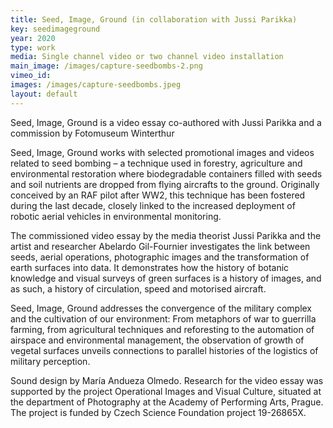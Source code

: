 ```yaml
---
title: Seed, Image, Ground (in collaboration with Jussi Parikka)
key: seedimageground
year: 2020
type: work
media: Single channel video or two channel video installation
main_image: /images/capture-seedbombs-2.png
vimeo_id: 
images: /images/capture-seedbombs.jpeg
layout: default
---
```




<div class="en">
<p>Seed, Image, Ground is a video essay co-authored with Jussi Parikka and a commission by Fotomuseum Winterthur</p>

<p>Seed, Image, Ground works with selected promotional images and videos related to seed bombing – a technique used in forestry, agriculture and environmental restoration where biodegradable containers filled with seeds and soil nutrients are dropped from flying aircrafts to the ground. Originally conceived by an RAF pilot after WW2, this technique has been fostered during the last decade, closely linked to the increased deployment of robotic aerial vehicles in environmental monitoring.</p> 
<p>The commissioned video essay by the media theorist Jussi Parikka and the artist and researcher Abelardo Gil-Fournier investigates the link between seeds, aerial operations, photographic images and the transformation of earth surfaces into data. It demonstrates how the history of botanic knowledge and visual surveys of green surfaces is a history of images, and as such, a history of circulation, speed and motorised aircraft.</p>
<p>Seed, Image, Ground addresses the convergence of the military complex and the cultivation of our environment: From metaphors of war to guerrilla farming, from agricultural techniques and reforesting to the automation of airspace and environmental management, the observation of growth of vegetal surfaces unveils connections to parallel histories of the logistics of military perception.</p>
<p>
Sound design by María Andueza Olmedo. Research for the video essay was supported by the project Operational Images and Visual Culture, situated at the department of Photography at the Academy of Performing Arts, Prague. The project is funded by Czech Science Foundation project 19-26865X.</p>

</div>
